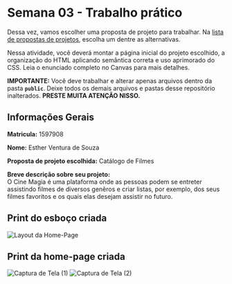 # Semana 03 - Trabalho prático

Dessa vez, vamos escolher uma proposta de projeto para trabalhar. Na [lista de propostas de projetos](propostas-projetos.md), escolha um dentre as alternativas.

Nessa atividade, você deverá montar a página inicial do projeto escolhido, a organização do HTML aplicando semântica correta e uso aprimorado do CSS. Leia o enunciado completo no Canvas para mais detalhes.

**IMPORTANTE:** Você deve trabalhar e alterar apenas arquivos dentro da pasta **`public`**. Deixe todos os demais arquivos e pastas desse repositório inalterados. **PRESTE MUITA ATENÇÃO NISSO.**

## Informações Gerais

**Matricula:** 1597908   

**Nome:** Esther Ventura de Souza                                                              

**Proposta de projeto escolhida:** Catálogo de Filmes   

**Breve descrição sobre seu projeto:**                                                                                                              
 O Cine Magia é uma plataforma onde as pessoas podem se entreter assistindo filmes de diversos genêros e criar listas, por exemplo, dos seus filmes favoritos e os quais elas desejam assistir no futuro.  


## Print do esboço criada

![Layout da Home-Page](https://github.com/user-attachments/assets/eb8272a5-1bb6-4bfc-bf8d-2afcf056a11b)

## Print da home-page criada

![Captura de Tela (1)](https://github.com/user-attachments/assets/cefd0b61-d803-4e8e-b19d-c4b6194b27af)
![Captura de Tela (2)](https://github.com/user-attachments/assets/e5d67f8e-3b78-49f2-83ec-42ad660de99b)

